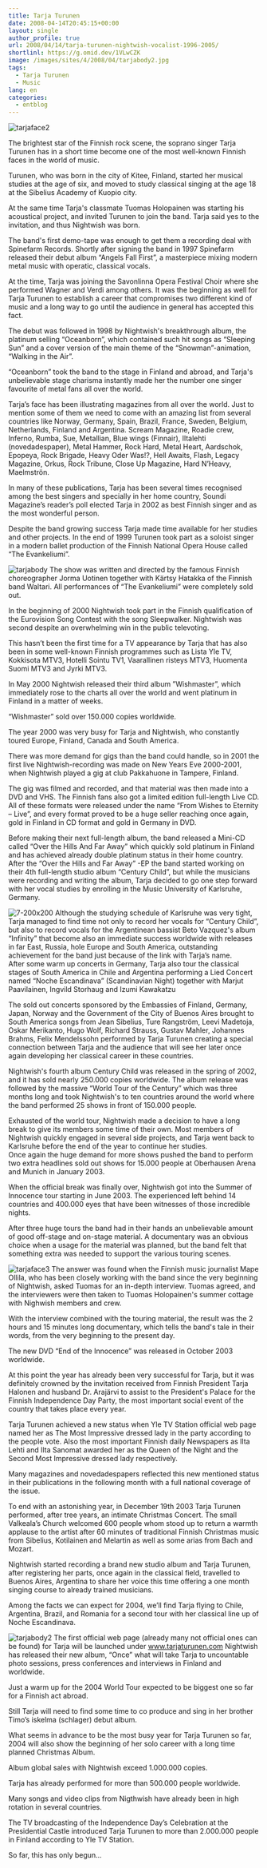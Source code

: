 ```yaml
---
title: Tarja Turunen
date: 2008-04-14T20:45:15+00:00
layout: single
author_profile: true
url: 2008/04/14/tarja-turunen-nightwish-vocalist-1996-2005/
shortlinl: https://g.omid.dev/1VLwCZK
image: /images/sites/4/2008/04/tarjabody2.jpg
tags:
  - Tarja Turunen
  - Music
lang: en
categories: 
  - entblog
---
```

![tarjaface2](/images/2008/04/tarjaface2.jpg)

The brightest star of the Finnish rock scene, the soprano singer Tarja Turunen has in a short time become one of the most well-known Finnish faces in the world of music.

Turunen, who was born in the city of Kitee, Finland, started her musical studies at the age of six, and moved to study classical singing at the age 18 at the Sibelius Academy of Kuopio city.

At the same time Tarja's classmate Tuomas Holopainen was starting his acoustical project, and invited Turunen to join the band. Tarja said yes to the invitation, and thus Nightwish was born.

The band's first demo-tape was enough to get them a recording deal with Spinefarm Records. Shortly after signing the band in 1997 Spinefarm released their debut album “Angels Fall First”, a masterpiece mixing modern metal music with operatic, classical vocals.

At the time, Tarja was joining the Savonlinna Opera Festival Choir where she performed Wagner and Verdi among others. It was the beginning as well for Tarja Turunen to establish a career that compromises two different kind of music and a long way to go until the audience in general has accepted this fact.

The debut was followed in 1998 by Nightwish's breakthrough album, the platinum selling “Oceanborn”, which contained such hit songs as “Sleeping Sun” and a cover version of the main theme of the “Snowman”-animation, “Walking in the Air”.

“Oceanborn” took the band to the stage in Finland and abroad, and Tarja's unbelievable stage charisma instantly made her the number one singer favourite of metal fans all over the world.

Tarja’s face has been illustrating magazines from all over the world. Just to mention some of them we need to come with an amazing list from several countries like Norway, Germany, Spain, Brazil, France, Sweden, Belgium, Netherlands, Finland and Argentina. Scream Magazine, Roadie crew, Inferno, Rumba, Sue, Metallian, Blue wings (Finnair), Iltalehti (novedadespaper), Metal Hammer, Rock Hard, Metal Heart, Aardschok, Epopeya, Rock Brigade, Heavy Oder Was!?, Hell Awaits, Flash, Legacy Magazine, Orkus, Rock Tribune, Close Up Magazine, Hard N’Heavy, Maelmströn.

In many of these publications, Tarja has been several times recognised among the best singers and specially in her home country, Soundi Magazine’s reader’s poll elected Tarja in 2002 as best Finnish singer and as the most wonderful person.

Despite the band growing success Tarja made time available for her studies and other projects. In the end of 1999 Turunen took part as a soloist singer in a modern ballet production of the Finnish National Opera House called “The Evankeliumi”.

![tarjabody](/images/2008/04/tarjabody.jpg) The show was written and directed by the famous Finnish choreographer Jorma Uotinen together with Kärtsy Hatakka of the Finnish band Waltari. All performances of “The Evankeliumi” were completely sold out.

In the beginning of 2000 Nightwish took part in the Finnish qualification of the Eurovision Song Contest with the song Sleepwalker. Nightwish was second despite an overwhelming win in the public televoting.

This hasn’t been the first time for a TV appearance by Tarja that has also been in some well-known Finnish programmes such as Lista Yle TV, Kokkisota MTV3, Hotelli Sointu TV1, Vaarallinen risteys MTV3, Huomenta Suomi MTV3 and Jyrki MTV3.

In May 2000 Nightwish released their third album ”Wishmaster”, which immediately rose to the charts all over the world and went platinum in Finland in a matter of weeks.

“Wishmaster” sold over 150.000 copies worldwide.

The year 2000 was very busy for Tarja and Nightwish, who constantly toured Europe, Finland, Canada and South America.

There was more demand for gigs than the band could handle, so in 2001 the first live Nightwish-recording was made on New Years Eve 2000-2001, when Nightwish played a gig at club Pakkahuone in Tampere, Finland.

The gig was filmed and recorded, and that material was then made into a DVD and VHS. The Finnish fans also got a limited edition full-length Live CD. All of these formats were released under the name “From Wishes to Eternity – Live”, and every format proved to be a huge seller reaching once again, gold in Finland in CD format and gold in Germany in DVD.

Before making their next full-length album, the band released a Mini-CD called “Over the Hills And Far Away” which quickly sold platinum in Finland and has achieved already double platinum status in their home country. After the “Over the Hills and Far Away” -EP the band started working on their 4th full-length studio album “Century Child”, but while the musicians were recording and writing the album, Tarja decided to go one step forward with her vocal studies by enrolling in the Music University of Karlsruhe, Germany.

![7-200x200](/images/2008/04/7-200x200.jpg) Although the studying schedule of Karlsruhe was very tight, Tarja managed to find time not only to record her vocals for “Century Child”, but also to record vocals for the Argentinean bassist Beto Vazquez's album “Infinity” that become also an immediate success worldwide with releases in far East, Russia, hole Europe and South America, outstanding achievement for the band just because of the link with Tarja’s name.  
After some warm up concerts in Germany, Tarja also tour the classical stages of South America in Chile and Argentina performing a Lied Concert named “Noche Escandinava” (Scandinavian Night) together with Marjut Paavilainen, Ingvild Storhaug and Izumi Kawakatzu

The sold out concerts sponsored by the Embassies of Finland, Germany, Japan, Norway and the Government of the City of Buenos Aires brought to South America songs from Jean Sibelius, Ture Rangström, Leevi Madetoja, Oskar Merikanto, Hugo Wolf, Richard Strauss, Gustav Mahler, Johannes Brahms, Felix Mendelssohn performed by Tarja Turunen creating a special connection between Tarja and the audience that will see her later once again developing her classical career in these countries.

Nightwish's fourth album Century Child was released in the spring of 2002, and it has sold nearly 250.000 copies worldwide. The album release was followed by the massive “World Tour of the Century” which was three months long and took Nightwish's to ten countries around the world where the band performed 25 shows in front of 150.000 people.

Exhausted of the world tour, Nightwish made a decision to have a long break to give its members some time of their own. Most members of Nightwish quickly engaged in several side projects, and Tarja went back to Karlsruhe before the end of the year to continue her studies.  
Once again the huge demand for more shows pushed the band to perform two extra headlines sold out shows for 15.000 people at Oberhausen Arena and Munich in January 2003.

When the official break was finally over, Nightwish got into the Summer of Innocence tour starting in June 2003. The experienced left behind 14 countries and 400.000 eyes that have been witnesses of those incredible nights.

After three huge tours the band had in their hands an unbelievable amount of good off-stage and on-stage material. A documentary was an obvious choice when a usage for the material was planned, but the band felt that something extra was needed to support the various touring scenes.

![tarjaface3](/images/2008/04/tarjaface3.jpg) The answer was found when the Finnish music journalist Mape Ollila, who has been closely working with the band since the very beginning of Nightwish, asked Tuomas for an in-depth interview. Tuomas agreed, and the interviewers were then taken to Tuomas Holopainen's summer cottage with Nighwish members and crew.

With the interview combined with the touring material, the result was the 2 hours and 15 minutes long documentary, which tells the band's tale in their words, from the very beginning to the present day.

The new DVD “End of the Innocence” was released in October 2003 worldwide.

At this point the year has already been very successful for Tarja, but it was definitely crowned by the invitation received from Finnish President Tarja Halonen and husband Dr. Arajärvi to assist to the President's Palace for the Finnish Independence Day Party, the most important social event of the country that takes place every year.

Tarja Turunen achieved a new status when Yle TV Station official web page named her as The Most Impressive dressed lady in the party according to the people vote. Also the most important Finnish daily Newspapers as Ilta Lehti and Ilta Sanomat awarded her as the Queen of the Night and the Second Most Impressive dressed lady respectively.

Many magazines and novedadespapers reflected this new mentioned status in their publications in the following month with a full national coverage of the issue.

To end with an astonishing year, in December 19th 2003 Tarja Turunen performed, after tree years, an intimate Christmas Concert. The small Valkeala’s Church welcomed 600 people whom stood up to return a warmth applause to the artist after 60 minutes of traditional Finnish Christmas music from Sibelius, Kotilainen and Melartin as well as some arias from Bach and Mozart.

Nightwish started recording a brand new studio album and Tarja Turunen, after registering her parts, once again in the classical field, travelled to Buenos Aires, Argentina to share her voice this time offering a one month singing course to already trained musicians.

Among the facts we can expect for 2004, we’ll find Tarja flying to Chile, Argentina, Brazil, and Romania for a second tour with her classical line up of Noche Escandinava.

![tarjabody2](/images/2008/04/tarjabody2.jpg) The first official web page (already many not official ones can be found) for Tarja will be launched under www.tarjaturunen.com Nightwish has released their new album, “Once” what will take Tarja to uncountable photo sessions, press conferences and interviews in Finland and worldwide.

Just a warm up for the 2004 World Tour expected to be biggest one so far for a Finnish act abroad.

Still Tarja will need to find some time to co produce and sing in her brother Timo’s iskelma (schlager) debut album.

What seems in advance to be the most busy year for Tarja Turunen so far, 2004 will also show the beginning of her solo career with a long time planned Christmas Album.

Album global sales with Nightwish exceed 1.000.000 copies.

Tarja has already performed for more than 500.000 people worldwide.

Many songs and video clips from Nigthwish have already been in high rotation in several countries.

The TV broadcasting of the Independence Day’s Celebration at the Presidential Castle introduced Tarja Turunen to more than 2.000.000 people in Finland according to Yle TV Station.

So far, this has only begun…

